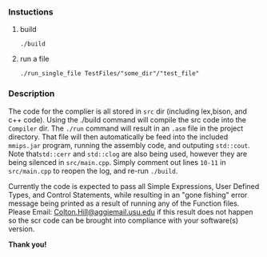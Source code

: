 ### Instuctions

1. build
 
    `./build`
    
2. run a file
 
    `./run_single_file TestFiles/"some_dir"/"test_file"` 

### Description
The code for the complier is all stored in `src` dir (including lex,bison, and c++ code). Using the ./build command 
will compile the src code into the `Compiler` dir. The `./run` command will result in an `.asm` file in the project 
directory. That file will then automatically be feed into the included `mmips.jar` program, running the assembly code, 
and outputing `std::cout`. Note that`std::cerr` and `std::clog` are also being used, however they are being 
silenced in `src/main.cpp`. Simply comment out lines `10-11` in `src/main.cpp` to reopen the log, and re-run `./build`. 

Currently the code is expected to pass all Simple Expressions, User Defined Types, and Control Statements, while 
resulting in an "gone fishing" error message being printed as a result of running any of the Function files. 
Please Email: [Colton.Hill@aggiemail.usu.edu](Colton.Hill@aggiemail.usu.edu) if this result does not happen so the 
scr code can be brought into compliance with your software(s) version.

**Thank you!**